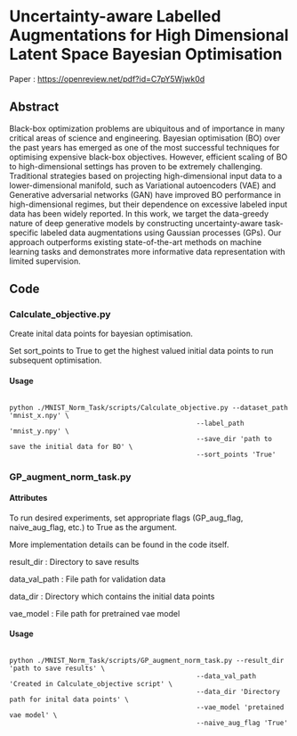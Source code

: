 # Uncertainty-aware Labelled Augmentations for High Dimensional Latent Space Bayesian Optimisation

Paper : https://openreview.net/pdf?id=C7pY5Wjwk0d 

## Abstract 

Black-box optimization problems are ubiquitous and of importance in many critical areas of science and engineering. Bayesian optimisation (BO) over the past
years has emerged as one of the most successful techniques for optimising expensive black-box objectives. However, efficient scaling of BO to high-dimensional
settings has proven to be extremely challenging. Traditional strategies based on projecting high-dimensional input data to a lower-dimensional manifold, such as
Variational autoencoders (VAE) and Generative adversarial networks (GAN) have improved BO performance in high-dimensional regimes, but their dependence on
excessive labeled input data has been widely reported. In this work, we target the data-greedy nature of deep generative models by constructing uncertainty-aware
task-specific labeled data augmentations using Gaussian processes (GPs). Our approach outperforms existing state-of-the-art methods on machine learning tasks
and demonstrates more informative data representation with limited supervision.

## Code

### Calculate_objective.py 

Create inital data points for bayesian optimisation. 

Set sort_points to True to get the highest valued initial data points to run subsequent optimisation.

#### Usage

 ```shell script

python ./MNIST_Norm_Task/scripts/Calculate_objective.py --dataset_path 'mnist_x.npy' \
                                                --label_path 'mnist_y.npy' \
                                                --save_dir 'path to save the initial data for BO' \
                                                --sort_points 'True'
 ```

### GP_augment_norm_task.py

#### Attributes
To run desired experiments, set appropriate flags (GP_aug_flag, naive_aug_flag, etc.) to True as the argument.

More implementation details can be found in the code itself.

result_dir : Directory to save results 

data_val_path : File path for validation data 

data_dir : Directory which contains the initial data points

vae_model : File path for pretrained vae model

#### Usage
 ```shell script

python ./MNIST_Norm_Task/scripts/GP_augment_norm_task.py --result_dir 'path to save results' \
                                                --data_val_path 'Created in Calculate_objective script' \
                                                --data_dir 'Directory path for inital data points' \
                                                --vae_model 'pretained vae model' \
                                                --naive_aug_flag 'True'

 ```
